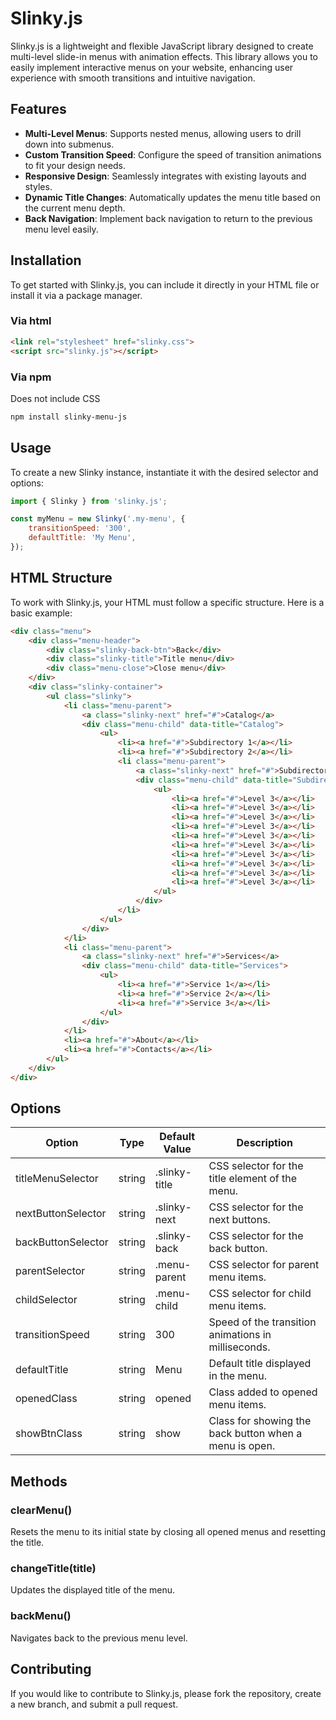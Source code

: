 # Slinky.js

Slinky.js is a lightweight and flexible JavaScript library designed to create multi-level slide-in menus with animation effects. This library allows you to easily implement interactive menus on your website, enhancing user experience with smooth transitions and intuitive navigation.

## Features

- **Multi-Level Menus**: Supports nested menus, allowing users to drill down into submenus.
- **Custom Transition Speed**: Configure the speed of transition animations to fit your design needs.
- **Responsive Design**: Seamlessly integrates with existing layouts and styles.
- **Dynamic Title Changes**: Automatically updates the menu title based on the current menu depth.
- **Back Navigation**: Implement back navigation to return to the previous menu level easily.

## Installation

To get started with Slinky.js, you can include it directly in your HTML file or install it via a package manager.

### Via html
```html
<link rel="stylesheet" href="slinky.css">
<script src="slinky.js"></script>
```

### Via npm

Does not include CSS

```bash
npm install slinky-menu-js
```

## Usage

To create a new Slinky instance, instantiate it with the desired selector and options:

```javascript
import { Slinky } from 'slinky.js';

const myMenu = new Slinky('.my-menu', {
    transitionSpeed: '300',
    defaultTitle: 'My Menu',
});
```

## HTML Structure

To work with Slinky.js, your HTML must follow a specific structure. Here is a basic example:

```html
<div class="menu">
    <div class="menu-header">
        <div class="slinky-back-btn">Back</div>
        <div class="slinky-title">Title menu</div>
        <div class="menu-close">Close menu</div>
    </div>
    <div class="slinky-container">
        <ul class="slinky">
            <li class="menu-parent">
                <a class="slinky-next" href="#">Catalog</a>
                <div class="menu-child" data-title="Catalog">
                    <ul>
                        <li><a href="#">Subdirectory 1</a></li>
                        <li><a href="#">Subdirectory 2</a></li>
                        <li class="menu-parent">
                            <a class="slinky-next" href="#">Subdirectory 3</a>
                            <div class="menu-child" data-title="Subdirectory 3">
                                <ul>
                                    <li><a href="#">Level 3</a></li>
                                    <li><a href="#">Level 3</a></li>
                                    <li><a href="#">Level 3</a></li>
                                    <li><a href="#">Level 3</a></li>
                                    <li><a href="#">Level 3</a></li>
                                    <li><a href="#">Level 3</a></li>
                                    <li><a href="#">Level 3</a></li>
                                    <li><a href="#">Level 3</a></li>
                                    <li><a href="#">Level 3</a></li>
                                    <li><a href="#">Level 3</a></li>
                                </ul>
                            </div>
                        </li>
                    </ul>
                </div>
            </li>
            <li class="menu-parent">
                <a class="slinky-next" href="#">Services</a>
                <div class="menu-child" data-title="Services">
                    <ul>
                        <li><a href="#">Service 1</a></li>
                        <li><a href="#">Service 2</a></li>
                        <li><a href="#">Service 3</a></li>
                    </ul>
                </div>
            </li>
            <li><a href="#">About</a></li>
            <li><a href="#">Contacts</a></li>
        </ul>
    </div>
</div>
```

## Options

| Option                    | Type   | Default Value  | Description                                                       |
|---------------------------|--------|----------------|-------------------------------------------------------------------|
| titleMenuSelector         | string | .slinky-title   | CSS selector for the title element of the menu.                  |
| nextButtonSelector        | string | .slinky-next    | CSS selector for the next buttons.                                |
| backButtonSelector        | string | .slinky-back    | CSS selector for the back button.                                 |
| parentSelector            | string | .menu-parent     | CSS selector for parent menu items.                               |
| childSelector             | string | .menu-child      | CSS selector for child menu items.                                |
| transitionSpeed           | string | 300              | Speed of the transition animations in milliseconds.               |
| defaultTitle              | string | Menu             | Default title displayed in the menu.                              |
| openedClass               | string | opened           | Class added to opened menu items.                                 |
| showBtnClass              | string | show             | Class for showing the back button when a menu is open.           |

## Methods

### clearMenu()

Resets the menu to its initial state by closing all opened menus and resetting the title.

### changeTitle(title)

Updates the displayed title of the menu.

### backMenu()

Navigates back to the previous menu level.

## Contributing

If you would like to contribute to Slinky.js, please fork the repository, create a new branch, and submit a pull request.
